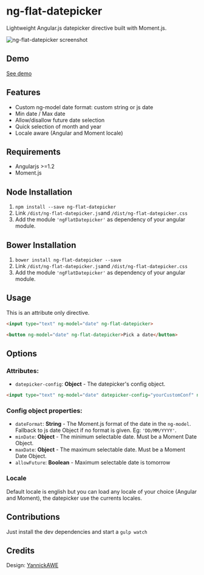 ng-flat-datepicker
===

Lightweight Angular.js datepicker directive built with Moment.js.

![ng-flat-datepicker screenshot](http://i.imgur.com/m9Aawf2.png)

## Demo

[See demo](http://remiawe.github.io/ng-flat-datepicker/)

## Features
* Custom ng-model date format: custom string or js date
* Min date / Max date
* Allow/disallow future date selection
* Quick selection of month and year
* Locale aware (Angular and Moment locale)

## Requirements
* Angularjs >=1.2
* Moment.js

## Node Installation

1. `npm install --save ng-flat-datepicker`
2. Link `/dist/ng-flat-datepicker.js`and `/dist/ng-flat-datepicker.css`
3. Add the module `'ngFlatDatepicker'` as dependency of your angular module.

## Bower Installation

1. `bower install ng-flat-datepicker --save`
2. Link `/dist/ng-flat-datepicker.js`and `/dist/ng-flat-datepicker.css`
3. Add the module `'ngFlatDatepicker'` as dependency of your angular module.


## Usage

This is an attribute only directive.

```html
<input type="text" ng-model="date" ng-flat-datepicker>
```

```html
<button ng-model="date" ng-flat-datepicker>Pick a date</button>
```

## Options

### Attributes:
* `datepicker-config`: **Object** - The datepicker's config object.

```html
<input type="text" ng-model="date" datepicker-config="yourCustomConf" ng-flat-datepicker>Pick a date</button>
```

### Config object properties:

* `dateFormat`: **String** - The Moment.js format of the date in the `ng-model`. Fallback to js date Object if no format is given. Eg: `'DD/MM/YYYY'`.
* `minDate`: **Object** - The minimum selectable date. Must be a Moment Date Object.
* `maxDate`: **Object** - The maximum selectable date. Must be a Moment Date Object.
* `allowFuture`: **Boolean** - Maximum selectable date is tomorrow

### Locale
Default locale is english but you can load any locale of your choice (Angular and Moment), the datepicker use the currents locales.

## Contributions
Just install the dev dependencies and start a `gulp watch`

## Credits
Design: [YannickAWE](https://github.com/YannickAWE)
